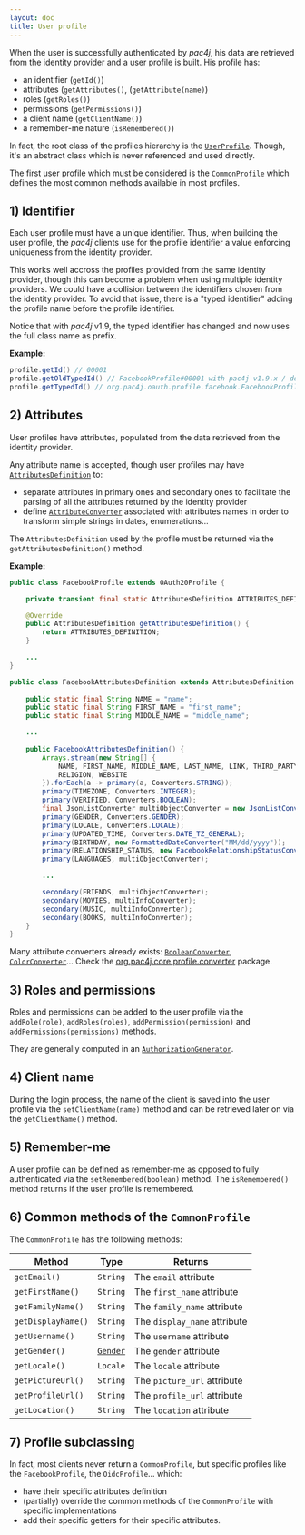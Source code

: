 ```yaml
---
layout: doc
title: User profile
---
```


When the user is successfully authenticated by *pac4j*, his data are retrieved from the identity provider and a user profile is built. His profile has:

- an identifier (`getId()`)
- attributes (`getAttributes()`, (`getAttribute(name)`)
- roles (`getRoles()`)
- permissions (`getPermissions()`)
- a client name (`getClientName()`)
- a remember-me nature (`isRemembered()`)

In fact, the root class of the profiles hierarchy is the [`UserProfile`](https://github.com/pac4j/pac4j/blob/master/pac4j-core/src/main/java/org/pac4j/core/profile/UserProfile.java). Though, it's an abstract class which is never referenced and used directly.

The first user profile which must be considered is the [`CommonProfile`](https://github.com/pac4j/pac4j/blob/master/pac4j-core/src/main/java/org/pac4j/core/profile/CommonProfile.java) which defines the most common methods available in most profiles.

## 1) Identifier

Each user profile must have a unique identifier. Thus, when building the user profile, the *pac4j* clients use for the profile identifier a value enforcing uniqueness from the identity provider.

This works well accross the profiles provided from the same identity provider, though this can become a problem when using multiple identity providers. We could have a collision between the identifiers chosen from the identity provider. To avoid that issue, there is a "typed identifier" adding the profile name before the profile identifier.

Notice that with *pac4j* v1.9, the typed identifier has changed and now uses the full class name as prefix.

**Example:**

```java
profile.getId() // 00001
profile.getOldTypedId() // FacebookProfile#00001 with pac4j v1.9.x / does not exist before
profile.getTypedId() // org.pac4j.oauth.profile.facebook.FacebookProfile#00001 with pac4j v1.9.x / FacebookProfile#00001 before
```

## 2) Attributes

User profiles have attributes, populated from the data retrieved from the identity provider.

Any attribute name is accepted, though user profiles may have [`AttributesDefinition`](https://github.com/pac4j/pac4j/blob/master/pac4j-core/src/main/java/org/pac4j/core/profile/AttributesDefinition.java) to:

- separate attributes in primary ones and secondary ones to facilitate the parsing of all the attributes returned by the identity provider
- define [`AttributeConverter`](https://github.com/pac4j/pac4j/blob/master/pac4j-core/src/main/java/org/pac4j/core/profile/converter/AttributeConverter.java) associated with attributes names in order to transform simple strings in dates, enumerations...

The `AttributesDefinition` used by the profile must be returned via the `getAttributesDefinition()` method.

**Example:**

```java
public class FacebookProfile extends OAuth20Profile {

    private transient final static AttributesDefinition ATTRIBUTES_DEFINITION = new FacebookAttributesDefinition();

    @Override
    public AttributesDefinition getAttributesDefinition() {
        return ATTRIBUTES_DEFINITION;
    }

    ...
}
```

```java
public class FacebookAttributesDefinition extends AttributesDefinition {
    
    public static final String NAME = "name";
    public static final String FIRST_NAME = "first_name";
    public static final String MIDDLE_NAME = "middle_name";

	...
    
    public FacebookAttributesDefinition() {
        Arrays.stream(new String[] {
            NAME, FIRST_NAME, MIDDLE_NAME, LAST_NAME, LINK, THIRD_PARTY_ID, BIO, EMAIL, POLITICAL, QUOTES,
            RELIGION, WEBSITE
        }).forEach(a -> primary(a, Converters.STRING));
        primary(TIMEZONE, Converters.INTEGER);
        primary(VERIFIED, Converters.BOOLEAN);
        final JsonListConverter multiObjectConverter = new JsonListConverter(FacebookObject.class, FacebookObject[].class);
        primary(GENDER, Converters.GENDER);
        primary(LOCALE, Converters.LOCALE);
        primary(UPDATED_TIME, Converters.DATE_TZ_GENERAL);
        primary(BIRTHDAY, new FormattedDateConverter("MM/dd/yyyy"));
        primary(RELATIONSHIP_STATUS, new FacebookRelationshipStatusConverter());
        primary(LANGUAGES, multiObjectConverter);

        ...

        secondary(FRIENDS, multiObjectConverter);
        secondary(MOVIES, multiInfoConverter);
        secondary(MUSIC, multiInfoConverter);
        secondary(BOOKS, multiInfoConverter);
    }
}
```

Many attribute converters already exists: [`BooleanConverter`](https://github.com/pac4j/pac4j/blob/master/pac4j-core/src/main/java/org/pac4j/core/profile/converter/BooleanConverter.java), [`ColorConverter`](https://github.com/pac4j/pac4j/blob/master/pac4j-core/src/main/java/org/pac4j/core/profile/converter/ColorConverter.java)... Check the [org.pac4j.core.profile.converter](https://github.com/pac4j/pac4j/tree/master/pac4j-core/src/main/java/org/pac4j/core/profile/converter) package.


## 3) Roles and permissions

Roles and permissions can be added to the user profile via the `addRole(role)`, `addRoles(roles)`, `addPermission(permission)` and `addPermissions(permissions)` methods.

They are generally computed in an [`AuthorizationGenerator`](/docs/clients.html#compute-roles-and-permissions).


## 4) Client name

During the login process, the name of the client is saved into the user profile via the `setClientName(name)` method and can be retrieved later on via the `getClientName()` method.


## 5) Remember-me

A user profile can be defined as remember-me as opposed to fully authenticated via the `setRemembered(boolean)` method. The `isRemembered()` method returns if the user profile is remembered.


## 6) Common methods of the `CommonProfile`

The `CommonProfile` has the following methods:

| Method | Type | Returns |
|--------|------|---------|
| `getEmail()` | `String` | The `email` attribute |
| `getFirstName()` | `String` | The `first_name` attribute |
| `getFamilyName()` | `String` | The `family_name` attribute |
| `getDisplayName()` | `String` | The `display_name` attribute |
| `getUsername()` | `String` | The `username` attribute |
| `getGender()` | [`Gender`](https://github.com/pac4j/pac4j/blob/master/pac4j-core/src/main/java/org/pac4j/core/profile/Gender.java) | The `gender` attribute |
| `getLocale()` | `Locale` | The `locale` attribute |
| `getPictureUrl()` | `String` | The `picture_url` attribute |
| `getProfileUrl()` | `String` | The `profile_url` attribute |
| `getLocation()` | `String` | The `location` attribute |


## 7) Profile subclassing

In fact, most clients never return a `CommonProfile`, but specific profiles like the `FacebookProfile`, the `OidcProfile`... which:

- have their specific attributes definition
- (partially) override the common methods of the `CommonProfile` with specific implementations
- add their specific getters for their specific attributes.
